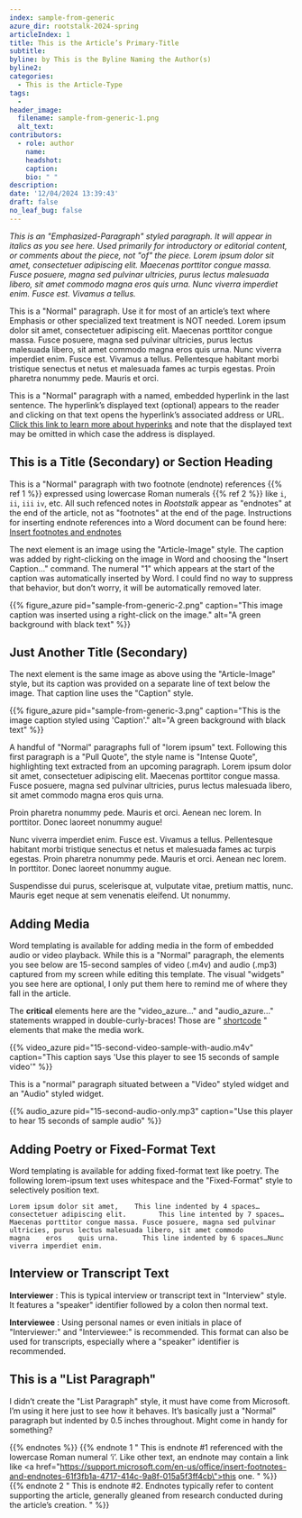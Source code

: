 ```yaml
---
index: sample-from-generic
azure_dir: rootstalk-2024-spring
articleIndex: 1
title: This is the Article’s Primary-Title
subtitle: 
byline: by This is the Byline Naming the Author(s)
byline2: 
categories: 
  - This is the Article-Type
tags: 
  - 
header_image: 
  filename: sample-from-generic-1.png
  alt_text: 
contributors: 
  - role: author 
    name: 
    headshot: 
    caption: 
    bio: " "
description: 
date: '12/04/2024 13:39:43'
draft: false 
no_leaf_bug: false
---
```


_This is an "Emphasized-Paragraph" styled paragraph. It will appear in italics as you see
 here. Used primarily for introductory or editorial content, or comments about the piece, not "of" the piece. Lorem
 ipsum dolor sit amet, consectetuer adipiscing elit. Maecenas porttitor congue massa. Fusce posuere, magna sed pulvinar
 ultricies, purus lectus malesuada libero, sit amet commodo magna eros quis urna. Nunc viverra imperdiet enim. Fusce
 est. Vivamus a tellus._

 This is a "Normal" paragraph. Use it for most of an article’s text where Emphasis or other specialized text treatment
 is NOT needed. Lorem ipsum dolor sit amet, consectetuer adipiscing elit. Maecenas porttitor congue massa. Fusce
 posuere, magna sed pulvinar ultricies, purus lectus malesuada libero, sit amet commodo magna eros quis urna. Nunc
 viverra imperdiet enim. Fusce est. Vivamus a tellus. Pellentesque habitant morbi tristique senectus et netus et
 malesuada fames ac turpis egestas. Proin pharetra nonummy pede. Mauris et orci.




 This is a "Normal" paragraph with a named, embedded hyperlink in the last sentence. The hyperlink’s displayed text
 (optional) appears to the reader and clicking on that text opens the hyperlink’s associated address or URL.
 [Click
 this link to learn more about hyperinks](https://support.microsoft.com/en-us/office/embed-or-link-to-a-file-in-word-8d1a0ffd-956d-4368-887c-b374237b8d3a) 
 and note that the displayed text may be omitted in which case the
 address is displayed.



## This is a Title (Secondary) or Section Heading

 This is a "Normal" paragraph with two footnote (endnote) references
 {{% ref 1 %}}
 expressed using lowercase Roman numerals
 {{% ref 2 %}}
 like `i`, `ii`, `iii` `iv`, etc. All such refenced notes in
 *Rootstalk* 
 appear as "endnotes" at the end of the article, not as "footnotes" at the end of the page. Instructions for inserting
 endnote references into a Word document can be found here:
 [Insert
 footnotes and endnotes](https://support.microsoft.com/en-us/office/insert-footnotes-and-endnotes-61f3fb1a-4717-414c-9a8f-015a5f3ff4cb) 




 The next element is an image using the "Article-Image" style. The caption was added by right-clicking on the image in
 Word and choosing the "Insert Caption…" command. The numeral "1" which appears at the start of the caption was
 automatically inserted by Word. I could find no way to suppress that behavior, but don’t worry, it will be
 automatically removed later.



{{% figure_azure pid="sample-from-generic-2.png" caption="This image caption was inserted using a right-click on the image." alt="A green background with black text" %}}
## Just Another Title (Secondary)

 The next element is the same image as above using the "Article-Image" style, but its caption was provided on a
 separate line of text below the image. That caption line uses the "Caption" style.



{{% figure_azure pid="sample-from-generic-3.png" caption="This is the image caption styled using 'Caption'." alt="A green background with black text" %}}

 A handful of "Normal" paragraphs full of "lorem ipsum" text. Following this first paragraph is a "Pull Quote", the
 style name is "Intense Quote", highlighting text extracted from an upcoming paragraph. Lorem ipsum dolor sit amet,
 consectetuer adipiscing elit. Maecenas porttitor congue massa. Fusce posuere, magna sed pulvinar ultricies, purus
 lectus malesuada libero, sit amet commodo magna eros quis urna.




 Proin pharetra nonummy pede. Mauris et orci. Aenean nec lorem. In porttitor. Donec laoreet
 nonummy augue!




 Nunc viverra imperdiet enim. Fusce est. Vivamus a tellus. Pellentesque habitant morbi tristique senectus et netus et
 malesuada fames ac turpis egestas. Proin pharetra nonummy pede. Mauris et orci. Aenean nec lorem. In porttitor. Donec
 laoreet nonummy augue.




 Suspendisse dui purus, scelerisque at, vulputate vitae, pretium mattis, nunc. Mauris eget neque at sem venenatis
 eleifend. Ut nonummy.



## Adding Media

 Word templating is available for adding media in the form of embedded audio or video playback. While this is a
 "Normal" paragraph, the elements you see below are 15-second samples of video (.m4v) and audio (.mp3) captured from my
 screen while editing this template. The visual "widgets" you see here are optional, I only put them here to remind me
 of where they fall in the article.




 The
 **critical** 
 elements here are the "video_azure…" and "audio_azure…" statements wrapped in
 double-curly-braces! Those are "
 [shortcode](https://gohugo.io/content-management/shortcodes/) 
 " elements
 that make the media work.



{{% video_azure pid="15-second-video-sample-with-audio.m4v" caption="This caption says 'Use this player to see 15 seconds of sample video'" %}}

 This is a "normal" paragraph situated between a "Video" styled widget and an "Audio" styled widget.



{{% audio_azure pid="15-second-audio-only.mp3" caption="Use this player to hear 15 seconds of sample audio" %}}




## Adding Poetry or Fixed-Format Text

 Word templating is available for adding fixed-format text like poetry. The following lorem-ipsum text uses whitespace
 and the "Fixed-Format" style to selectively position text.




```
Lorem ipsum dolor sit amet,    This line indented by 4 spaces…consectetuer adipiscing elit.        This line intented by 7 spaces…Maecenas porttitor congue massa. Fusce posuere, magna sed pulvinar ultricies, purus lectus malesuada libero, sit amet commodo magna    eros    quis urna.      This line indented by 6 spaces…Nunc viverra imperdiet enim.
```

## Interview or Transcript Text

**Interviewer** 
 : This is typical interview or transcript text in "Interview" style. It features a
 "speaker" identifier followed by a colon then normal text.




**Interviewee** 
 : Using personal names or even initials in place of "Interviewer:" and
 "Interviewee:" is recommended. This format can also be used for transcripts, especially where a "speaker" identifier
 is recommended.



## This is a "List Paragraph"

 I didn’t create the "List Paragraph" style, it must have come from Microsoft. I’m using it
 here just to see how it behaves. It’s basically just a "Normal" paragraph but indented by 0.5 inches throughout. Might
 come in handy for something?



{{% endnotes %}} 
{{% endnote 1 " This is endnote #1 referenced with the lowercase Roman numeral ‘i’. Like other text, an endnote may contain a
 link like <a href=\"https://support.microsoft.com/en-us/office/insert-footnotes-and-endnotes-61f3fb1a-4717-414c-9a8f-015a5f3ff4cb\">this
 one</a>. " %}} 
{{% endnote 2 " This is endnote #2. Endnotes typically refer to content supporting the article, generally gleaned from research
 conducted during the article’s creation. " %}}

